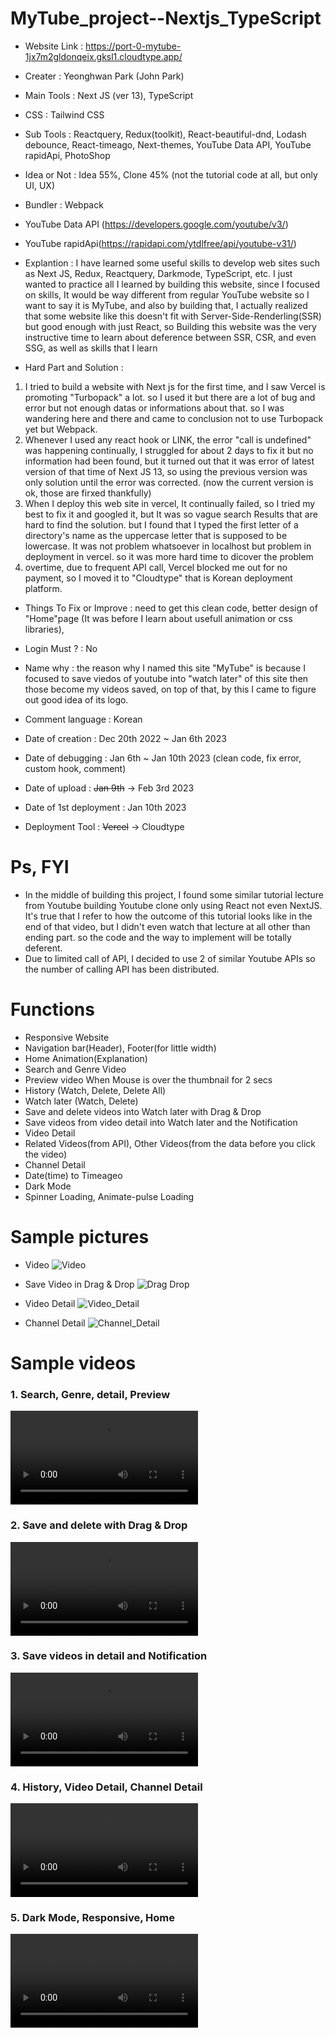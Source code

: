# MyTube_project--Nextjs_TypeScript
- Website Link : https://port-0-mytube-1jx7m2gldonqeix.gksl1.cloudtype.app/
- Creater : Yeonghwan Park (John Park)
- Main Tools : Next JS (ver 13), TypeScript
- CSS : Tailwind CSS
- Sub Tools : Reactquery, Redux(toolkit), React-beautiful-dnd, Lodash debounce, React-timeago, Next-themes,
YouTube Data API, YouTube rapidApi, PhotoShop
- Idea or Not : Idea 55%, Clone 45% (not the tutorial code at all, but only UI, UX)
- Bundler : Webpack
- YouTube Data API (https://developers.google.com/youtube/v3/)
- YouTube rapidApi(https://rapidapi.com/ytdlfree/api/youtube-v31/)
- Explantion : I have learned some useful skills to develop web sites such as Next JS, Redux, Reactquery, Darkmode, TypeScript, etc. 
I just wanted to practice all I learned by building this website, since I focused on skills, It would be way different from regular YouTube website so I want to say it is MyTube, and also by building that, I actually realized that some website like this doesn't fit with Server-Side-Renderling(SSR) but good enough with just React, so Building this website was the very instructive time to learn about deference between SSR, CSR, and even SSG, as well as skills that I learn 

- Hard Part and Solution :
1. I tried to build a website with Next js for the first time, and I saw Vercel is promoting "Turbopack" a lot. so I used it but there are a lot of bug and error
but not enough datas or informations about that. so I was wandering here and there and came to conclusion not to use Turbopack yet but Webpack.
2. Whenever I used any react hook or LINK, the error "call is undefined" was happening continually, I struggled for about 2 days to fix it but no information had been found, but it turned out that it was error of latest version of that time of Next JS 13, so using the previous version was only solution until the error was corrected.
(now the current version is ok, those are firxed thankfully)
3. When I deploy this web site in vercel, It continually failed, so I tried my best to fix it and googled it, but It was so vague search Results that are hard to find the solution. but I found that I typed the first letter of a directory's name as the uppercase letter that is supposed to be lowercase. It was not problem whatsoever in localhost but problem in deployment in vercel.
so it was more hard time to dicover the problem
4. overtime, due to frequent API call, Vercel blocked me out for no payment, so I moved it to "Cloudtype" that is Korean deployment platform.

- Things To Fix or Improve : need to get this clean code, better design of "Home"page (It was before I learn about usefull animation or css libraries),
- Login Must ? : No
- Name why : the reason why I named this site "MyTube" is because I focused to save viedos of youtube into "watch later" of this site then those become my videos saved, on top of that, by this I came to figure out good idea of its logo.

- Comment language : Korean
- Date of creation : Dec 20th 2022 ~ Jan 6th 2023
- Date of debugging : Jan 6th ~ Jan 10th 2023 (clean code, fix error, custom hook, comment)
- Date of upload : <strike>Jan 9th</strike> -> Feb 3rd 2023
- Date of 1st deployment : Jan 10th 2023
- Deployment Tool : <strike>Vercel</strike> -> Cloudtype

# Ps, FYI
- In the middle of building this project, I found some similar tutorial lecture from Youtube building Youtube clone only using React not even NextJS.
It's true that I refer to how the outcome of this tutorial looks like in the end of that video,
but I didn't even watch that lecture at all other than ending part. so the code and the way to implement will be totally deferent.
- Due to limited call of API, I decided to use 2 of similar Youtube APIs so the number of calling API has been distributed.

# Functions
- Responsive Website
- Navigation bar(Header), Footer(for little width)
- Home Animation(Explanation)
- Search and Genre Video
- Preview video When Mouse is over the thumbnail for 2 secs
- History (Watch, Delete, Delete All)
- Watch later (Watch, Delete)
- Save and delete videos into Watch later with Drag & Drop
- Save videos from video detail into Watch later and the Notification
- Video Detail
- Related Videos(from API), Other Videos(from the data before you click the video)
- Channel Detail
- Date(time) to Timeageo
- Dark Mode
- Spinner Loading, Animate-pulse Loading

# Sample pictures

- Video
![Video](https://user-images.githubusercontent.com/106279616/211402776-a675d6b3-8554-456e-862b-cc34736cedd4.png)

- Save Video in Drag & Drop
![Drag Drop](https://user-images.githubusercontent.com/106279616/211402791-629cc471-f6f6-4f1f-bd8b-f3ff08eb8d8e.png)

- Video Detail
![Video_Detail](https://user-images.githubusercontent.com/106279616/211402796-834f0282-800e-40c9-8ec9-ac5211d840a6.png)

- Channel Detail
![Channel_Detail](https://user-images.githubusercontent.com/106279616/211402817-64ddf0bf-9412-45c2-b5b4-a0364ef313a0.png)


# Sample videos

<h3> 1. Search, Genre, detail, Preview </h3>
<video src="https://user-images.githubusercontent.com/106279616/211602339-52195ac2-f394-4dbc-a580-43dd969bf1d9.mp4"></video>

<h3> 2. Save and delete with Drag & Drop </h3>
<video src="https://user-images.githubusercontent.com/106279616/211602667-b20aa794-0bc1-4716-83e5-b3196ba941a0.mp4"></video>

<h3> 3. Save videos in detail and Notification </h3>
<video src="https://user-images.githubusercontent.com/106279616/211602900-b0603fec-c099-46d5-aa20-95e25a484ee4.mp4"></video>

<h3> 4. History, Video Detail, Channel Detail </h3>
<video src="https://user-images.githubusercontent.com/106279616/211603068-a73f4560-e8c5-4447-8494-607ec6fa323a.mp4"></video>

<h3> 5. Dark Mode, Responsive, Home </h3>
<video src="https://user-images.githubusercontent.com/106279616/211603120-7519249f-aa55-4e89-99c3-9bb1067c14d5.mp4"></video>

